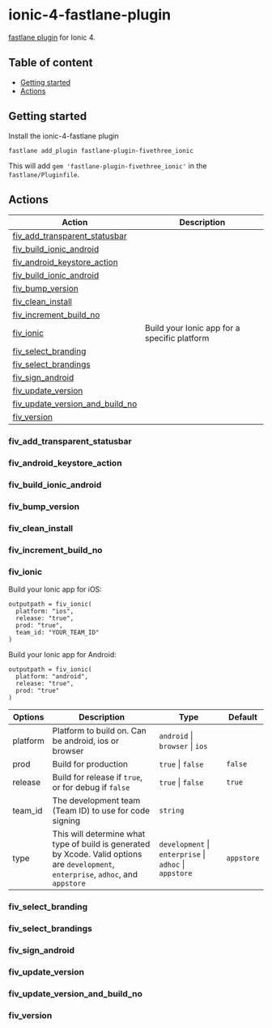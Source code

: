 # ionic-4-fastlane-plugin

[fastlane plugin](https://rubygems.org/gems/fastlane-plugin-fivethree_ionic) for Ionic 4.

## Table of content

* [Getting started](#getting-started)
* [Actions](#actions)

## Getting started

Install the ionic-4-fastlane plugin

```console
fastlane add_plugin fastlane-plugin-fivethree_ionic
```

This will add `gem 'fastlane-plugin-fivethree_ionic'` in the `fastlane/Pluginfile`.

## Actions

Action|Description
---|---
[fiv_add_transparent_statusbar](#fiv_add_transparent_statusbar)|
[fiv_build_ionic_android](#fiv_build_ionic_android)|
[fiv_android_keystore_action](#fiv_android_keystore_action)|
[fiv_build_ionic_android](#fiv_build_ionic_android)|
[fiv_bump_version](#fiv_bump_version)|
[fiv_clean_install](#fiv_clean_install)|
[fiv_increment_build_no](#fiv_increment_build_no)|
[fiv_ionic](#fiv_ionic)|Build your Ionic app for a specific platform
[fiv_select_branding](#fiv_select_branding)|
[fiv_select_brandings](#fiv_select_brandings)|
[fiv_sign_android](#fiv_sign_android)|
[fiv_update_version](#fiv_update_version)|
[fiv_update_version_and_build_no](#fiv_update_version_and_build_no)|
[fiv_version](#fiv_version)|

### fiv_add_transparent_statusbar

### fiv_android_keystore_action

### fiv_build_ionic_android

### fiv_bump_version

### fiv_clean_install

### fiv_increment_build_no

### fiv_ionic
Build your Ionic app for iOS:
```fastfile
outputpath = fiv_ionic(
  platform: "ios",
  release: "true",
  prod: "true",
  team_id: "YOUR_TEAM_ID"
)
```

Build your Ionic app for Android:
```fastfile
outputpath = fiv_ionic(
  platform: "android",
  release: "true",
  prod: "true"
)
```

Options|Description|Type|Default
---|---|---|---
platform|Platform to build on. Can be android, ios or browser|`android` \| `browser` \| `ios`|
prod|Build for production|`true` \| `false`|`false`
release|Build for release if `true`, or for debug if `false`|`true` \| `false` | `true`
team_id|The development team (Team ID) to use for code signing|`string`|
type|This will determine what type of build is generated by Xcode. Valid options are `development`, `enterprise`, `adhoc`, and `appstore`|`development` \| `enterprise` \| `adhoc` \| `appstore`|`appstore`


### fiv_select_branding

### fiv_select_brandings

### fiv_sign_android

### fiv_update_version

### fiv_update_version_and_build_no

### fiv_version
